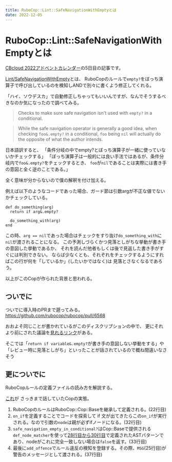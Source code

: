 ```yaml
---
title: RuboCop::Lint::SafeNavigationWithEmptyとは
date: 2022-12-05
---
```


# RuboCop::Lint::SafeNavigationWithEmptyとは

[CBcloud 2022アドベントカレンダー](https://qiita.com/advent-calendar/2022/cb-cloud)の5日目の記事です。


[Lint/SafeNavigationWithEmpty](https://www.rubydoc.info/gems/rubocop/RuboCop/Cop/Lint/SafeNavigationWithEmpty)とは、
RuboCopのルールで`empty?`をぼっち演算子で呼び出しているのを検知しANDで別々に書くよう修正してくれる。

「ハイ、ソウデスカ」で自動修正しちゃってもいいんですが、なんでそうするべきなのか気になったので調べてみる。


> Checks to make sure safe navigation isn't used with `empty?` in a conditional.

> While the safe navigation operator is generally a good idea,
when checking `foo&.empty?` in a conditional,
`foo` being `nil` will actually do the opposite of what the author intends.

日本語訳すると、
「条件分岐の中でempty?とぼっち演算子が一緒に使っていないかチェックする」
「ぼっち演算子は一般的には良い手法ではあるが、条件分岐内で`foo&.empty?`をチェックするとき、
`foo`が`nil`であることは実際には書き手の意図と全く逆のことである。」

全く意味が分からないので僕の解釈を付け加える。

例えば以下のようなコードであった場合、ガード節は引数argが不正な値でないかチェックしている。

```language-ruby
def do_something(arg)
  return if arg&.empty?

  do_something_with(arg)
end
```

この時、`arg == nil`であった場合はチェックをすり抜け`do_something_with`に`nil`が渡されることになる。
この予測しづらくかつ見落としがちな挙動が書き手の意図した挙動であるか、
それを読んだ他者もしくは後で見返した書き手がすぐには判別できない。
ならば少なくとも、それぞれをチェックするようにすればこの行が何を「しているか」(したいかではなく)は
見落とさなくなるであろう。

以上がこのCopが作られた背景と思われる。

## ついでに

ついでに導入時のPRまで遡ってみる。
https://github.com/rubocop/rubocop/pull/6568

おおよそ同じことが書かれているがこのディスクリプションの中で、
更にそれより前にされた議論を[見れるリンク](https://gitlab.com/gitlab-org/gitlab-foss/-/issues/54853)がある。

そこでは「`return if variable&.empty?`が書き手の意図しない挙動をする」や
「レビュー時に見落としがち」といったことが話されているので概ね間違いなさそう

## 更についでに

RuboCopルールの定義ファイルの読み方を解説する。

[これ](https://github.com/rubocop/rubocop//blob/23a3924bdfc992ab89e8b9770f41a555aff39989/lib/rubocop/cop/lint/safe_navigation_with_empty.rb)が
さっきまで話していたCopの実態。

1. RuboCopのルールはRuboCop::Cop::Baseを継承して定義される。(22行目)
2. `on_if`を定義することでコードを探索して if 文が出てきたらこの`on_if`が実行される。なので引数の`node`は親が必ずifノードになる。(32行目)
3. `safe_navigation_empty_in_conditional?`はCop::Baseで提供される`def_node_matcher`を使って[28行目から30行目](https://github.com/rubocop/rubocop/blob/23a3924bdfc992ab89e8b9770f41a555aff39989/lib/rubocop/cop/lint/safe_navigation_with_empty.rb#L28-L30)で定義されたASTパターンであり、nodeがこれに完全一致しない場合は`false`を返す。(33行目)
4. 最後に`add_offence`でルール違反の検知を登録する。その際、`MSG`(25行目)が警告のメッセージとして渡される。(37行目)
